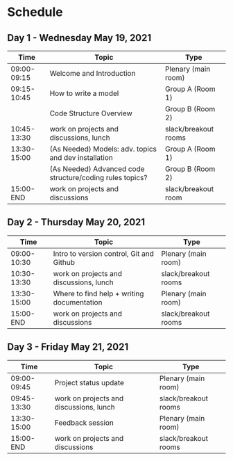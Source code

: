 # Schedule

## Day 1 - Wednesday May 19, 2021
|Time|Topic|Type|
|---|---|---|
|09:00-09:15|Welcome and Introduction| Plenary (main room)
|09:15-10:45|How to write a model| Group A (Room 1)
||Code Structure Overview| Group B (Room 2)
|10:45-13:30|work on projects and discussions, lunch|slack/breakout rooms
|13:30-15:00|(As Needed) Models: adv. topics and dev installation| Group A (Room 1)
||(As Needed) Advanced code structure/coding rules topics?| Group B (Room 2)|
|15:00-END|work on projects and discussions|slack/breakout room|

## Day 2 - Thursday May 20, 2021
|Time|Topic|Type|
|---|---|---|
|09:00-10:30|Intro to version control, Git and Github| Plenary (main room)
|10:30-13:30|work on projects and discussions, lunch|slack/breakout rooms
|13:30-15:00|Where to find help + writing documentation| Plenary (main room)
|15:00-END|work on projects and discussions|slack/breakout rooms|

## Day 3 - Friday May 21, 2021
|Time|Topic|Type|
|---|---|---|
|09:00-09:45|Project status update| Plenary (main room)
|09:45-13:30|work on projects and discussions, lunch|slack/breakout rooms
|13:30-15:00|Feedback session| Plenary (main room)
|15:00-END|work on projects and discussions|slack/breakout rooms
